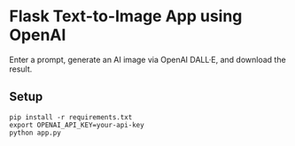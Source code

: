 # Flask Text-to-Image App using OpenAI

Enter a prompt, generate an AI image via OpenAI DALL·E, and download the result.

## Setup
```
pip install -r requirements.txt
export OPENAI_API_KEY=your-api-key
python app.py
```
